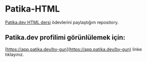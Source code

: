 # Patika-HTML

[Patika.dev HTML dersi](https://app.patika.dev/moduller/html) ödevlerini paylaştığım repository.

## Patika.dev profilimi görünlülemek için: 
[https://app.patika.dev/by-gun](https://app.patika.dev/by-gun) linke tıklayınız.
